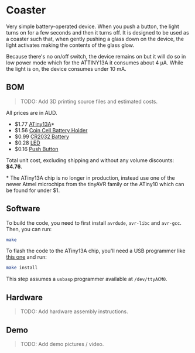 # Coaster

Very simple battery-operated device. When you push a button, the light turns on for a few seconds
and then it turns off. It is designed to be used as a coaster such that, when gently pushing a glass
down on the device, the light activates making the contents of the glass glow.

Because there's no on/off switch, the device remains on but it will do so in low power mode which
for the ATTINY13A it consumes about 4 µA. While the light is on, the device consumes under 10 mA.

## BOM

> TODO: Add 3D printing source files and estimated costs.

All prices are in AUD.

* $1.77 [ATiny13A][attiny]*
* $1.56 [Coin Cell Battery Holder][holder]
* $0.99 [CR2032 Battery][battery]
* $0.28 [LED][led]
* $0.16 [Push Button][button]

Total unit cost, excluding shipping and without any volume discounts: **$4.76**.

\* The ATiny13A chip is no longer in production, instead use one of the newer Atmel microchips from
the tinyAVR family or the ATiny10 which can be found for under $1.

[attiny]: https://www.digikey.com.au/en/products/detail/microchip-technology/ATTINY13A-PU/1914671
[holder]: https://www.amazon.com.au/gp/product/B0BDRR8SQ3/
[button]: https://www.digikey.com.au/en/products/detail/cui-devices/TS02-66-43-BK-160-LCR-D/15634343
[led]: https://www.digikey.com.au/en/products/detail/w%C3%BCrth-elektronik/151033RS03000/4490003
[battery]: amazon.com.au/CR2032-Batteries-Packaging-Calculator-Electronic/dp/B0CP7SYQ3W/

## Software

To build the code, you need to first install `avrdude`, `avr-libc` and `avr-gcc`. Then, you can run:

```bash
make
```

To flash the code to the ATiny13A chip, you'll need a USB programmer like
[this one](https://www.fischl.de/usbasp/) and run:

```bash
make install
```

This step assumes a `usbasp` programmer available at `/dev/ttyACM0`.

## Hardware

> TODO: Add hardware assembly instructions.

## Demo

> TODO: Add demo pictures / video.
